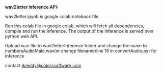 **wav2letter Inference API:** 

wav2letter.ipynb is google colab notebook file.

Run this colab file in google colab, which will fetch all dependencies, compile and run the inference. The output of the inference is served over python web API.

Upload wav file to wav2letterInference folder and change the name to numbersAudioMale.wav(or change filename/line 16 in convertAudio.py) for Inference

contact jkreddy@colorssoftware.com
